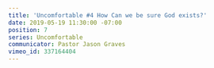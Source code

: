 ```yaml
---
title: 'Uncomfortable #4 How Can we be sure God exists?'
date: 2019-05-19 11:30:00 -07:00
position: 7
series: Uncomfortable
communicator: Pastor Jason Graves
vimeo_id: 337164404
---
```



